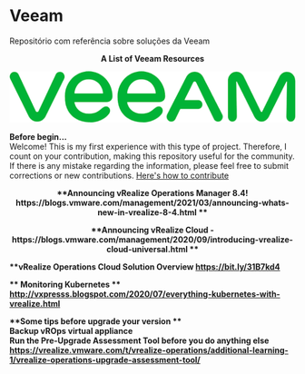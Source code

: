 # Veeam
Repositório com referência sobre soluções da Veeam


<p align="center"><b>A List of Veeam Resources </b>
   
<p align="center">
   <img src="https://github.com/bethsouza/veeam/blob/master/veeam.png">
</p>

**Before begin...**<br/>
Welcome! This is my first experience with this type of project. Therefore, I count on your contribution, making this repository useful for the community. If there is any mistake regarding the information, please feel free to submit corrections or new contributions.
[Here's how to contribute](https://github.com/bethsouza/vROps/blob/master/contribute.md)

<p align="center"><b> **Announcing vRealize Operations Manager 8.4! https://blogs.vmware.com/management/2021/03/announcing-whats-new-in-vrealize-8-4.html ** </br>
<p align="center"><b> **Announcing vRealize Cloud - https://blogs.vmware.com/management/2020/09/introducing-vrealize-cloud-universal.html ** </br>

**vRealize Operations Cloud Solution Overview  https://bit.ly/31B7kd4

** **Monitoring Kubernetes** ** http://vxpresss.blogspot.com/2020/07/everything-kubernetes-with-vrealize.html
  
**Some tips before upgrade your version ** </br>
   Backup vROps virtual appliance </br>
      Run the Pre-Upgrade Assessment Tool before you do anything else https://vrealize.vmware.com/t/vrealize-operations/additional-learning-1/vrealize-operations-upgrade-assessment-tool/ </br>   
      
